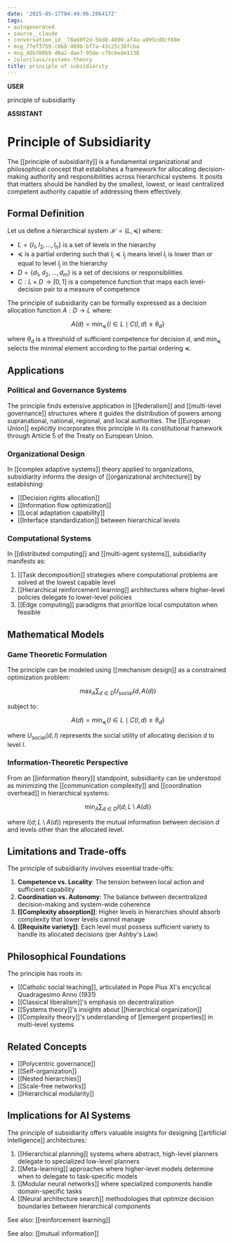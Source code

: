 ```yaml
---
date: '2025-05-17T04:49:06.286417Z'
tags:
- autogenerated
- source__claude
- conversation_id__78a60f2d-56d8-4890-af4a-a095cd8cf68e
- msg_77ef3759-c0b8-489b-bf7a-43c25c36fcba
- msg_ddb700b9-d0a2-4ae7-95de-c79c6ede1138
- colorclass/systems-theory
title: principle of subsidiarity
---
```


**USER**

principle of subsidiarity


**ASSISTANT**

# Principle of Subsidiarity

The [[principle of subsidiarity]] is a fundamental organizational and philosophical concept that establishes a framework for allocating decision-making authority and responsibilities across hierarchical systems. It posits that matters should be handled by the smallest, lowest, or least centralized competent authority capable of addressing them effectively.

## Formal Definition

Let us define a hierarchical system $\mathcal{H} = (L, \preceq)$ where:
- $L = \{l_1, l_2, ..., l_n\}$ is a set of levels in the hierarchy
- $\preceq$ is a partial ordering such that $l_i \preceq l_j$ means level $l_i$ is lower than or equal to level $l_j$ in the hierarchy
- $D = \{d_1, d_2, ..., d_m\}$ is a set of decisions or responsibilities
- $C: L \times D \rightarrow [0,1]$ is a competence function that maps each level-decision pair to a measure of competence

The principle of subsidiarity can be formally expressed as a decision allocation function $A: D \rightarrow L$ where:

$$A(d) = \min_{\preceq} \{l \in L \mid C(l, d) \geq \theta_d\}$$

where $\theta_d$ is a threshold of sufficient competence for decision $d$, and $\min_{\preceq}$ selects the minimal element according to the partial ordering $\preceq$.

## Applications

### Political and Governance Systems

The principle finds extensive application in [[federalism]] and [[multi-level governance]] structures where it guides the distribution of powers among supranational, national, regional, and local authorities. The [[European Union]] explicitly incorporates this principle in its constitutional framework through Article 5 of the Treaty on European Union.

### Organizational Design

In [[complex adaptive systems]] theory applied to organizations, subsidiarity informs the design of [[organizational architecture]] by establishing:

- [[Decision rights allocation]]
- [[Information flow optimization]]
- [[Local adaptation capability]]
- [[Interface standardization]] between hierarchical levels

### Computational Systems

In [[distributed computing]] and [[multi-agent systems]], subsidiarity manifests as:

1. [[Task decomposition]] strategies where computational problems are solved at the lowest capable level
2. [[Hierarchical reinforcement learning]] architectures where higher-level policies delegate to lower-level policies
3. [[Edge computing]] paradigms that prioritize local computation when feasible

## Mathematical Models

### Game Theoretic Formulation

The principle can be modeled using [[mechanism design]] as a constrained optimization problem:

$$\max_{A} \sum_{d \in D} U_{\text{social}}(d, A(d))$$

subject to:

$$A(d) = \min_{\preceq} \{l \in L \mid C(l, d) \geq \theta_d\}$$

where $U_{\text{social}}(d, l)$ represents the social utility of allocating decision $d$ to level $l$.

### Information-Theoretic Perspective

From an [[information theory]] standpoint, subsidiarity can be understood as minimizing the [[communication complexity]] and [[coordination overhead]] in hierarchical systems:

$$\min_{A} \sum_{d \in D} I(d; L \setminus A(d))$$

where $I(d; L \setminus A(d))$ represents the mutual information between decision $d$ and levels other than the allocated level.

## Limitations and Trade-offs

The principle of subsidiarity involves essential trade-offs:

1. **Competence vs. Locality**: The tension between local action and sufficient capability
2. **Coordination vs. Autonomy**: The balance between decentralized decision-making and system-wide coherence
3. **[[Complexity absorption]]**: Higher levels in hierarchies should absorb complexity that lower levels cannot manage
4. **[[Requisite variety]]**: Each level must possess sufficient variety to handle its allocated decisions (per Ashby's Law)

## Philosophical Foundations

The principle has roots in:

- [[Catholic social teaching]], articulated in Pope Pius XI's encyclical Quadragesimo Anno (1931)
- [[Classical liberalism]]'s emphasis on decentralization
- [[Systems theory]]'s insights about [[hierarchical organization]]
- [[Complexity theory]]'s understanding of [[emergent properties]] in multi-level systems

## Related Concepts

- [[Polycentric governance]]
- [[Self-organization]]
- [[Nested hierarchies]]
- [[Scale-free networks]]
- [[Hierarchical modularity]]

## Implications for AI Systems

The principle of subsidiarity offers valuable insights for designing [[artificial intelligence]] architectures:

1. [[Hierarchical planning]] systems where abstract, high-level planners delegate to specialized low-level planners
2. [[Meta-learning]] approaches where higher-level models determine when to delegate to task-specific models
3. [[Modular neural networks]] where specialized components handle domain-specific tasks
4. [[Neural architecture search]] methodologies that optimize decision boundaries between hierarchical components

See also: [[reinforcement learning]]


See also: [[mutual information]]